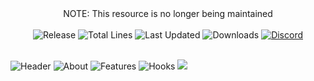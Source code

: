 <div align="center">
NOTE: This resource is no longer being maintained
</div>
<br/>
<div align="center">
  <img src="https://img.shields.io/github/v/release/IlluzionzDev/CustomFishing?style=for-the-badge" alt="Release"/>
  <img src="https://img.shields.io/tokei/lines/github/IlluzionzDev/CustomFishing?style=for-the-badge" alt="Total Lines"/>
  <img src="https://img.shields.io/github/last-commit/IlluzionzDev/CustomFishing?label=Last%20Updated&style=for-the-badge" alt="Last Updated"/>
  <img src="https://img.shields.io/github/downloads/IlluzionzDev/CustomFishing/total?style=for-the-badge" alt="Downloads"/>
  <a href="https://discord.gg/DbJXzWq"><img src="https://img.shields.io/discord/465783810370568192?color=blue&label=Discord&logo=Discord&logoColor=white&style=for-the-badge" alt="Discord"/></a>
</div>
  
<br/>

![Header](https://cdn.illuzionzstudios.com/spigot/customfishing/Header.png)
![About](https://cdn.illuzionzstudios.com/spigot/customfishing/About.png)
![Features](https://cdn.illuzionzstudios.com/spigot/customfishing/Features.png)
![Hooks](https://cdn.illuzionzstudios.com/spigot/customfishing/Hooks.png)
<img src="https://bstats.org/signatures/bukkit/CustomFishing.svg" />
